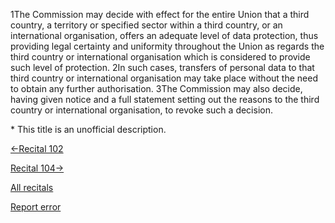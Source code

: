 
1The Commission may decide with effect for the entire Union that a third country, a territory or specified sector within a third country, or an international organisation, offers an adequate level of data protection, thus providing legal certainty and uniformity throughout the Union as regards the third country or international organisation which is considered to provide such level of protection. 2In such cases, transfers of personal data to that third country or international organisation may take place without the need to obtain any further authorisation. 3The Commission may also decide, having given notice and a full statement setting out the reasons to the third country or international organisation, to revoke such a decision.


\* This title is an unofficial description.




[←Recital 102](https://gdpr-info.eu/recitals/no-102/ "102 - International Agreements for an Appropriate Level of Data Protection")


[Recital 104→](https://gdpr-info.eu/recitals/no-104/ "104 - Criteria for an Adequacy Decision")


[All recitals](https://gdpr-info.eu/recitals/)

[Report error](https://gdpr-info.eu/gf/?TB_iframe=true&height=306 "Your message")

